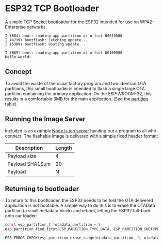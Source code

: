 # ESP32 TCP Bootloader
A simple TCP Socket bootloader for the ESP32 intended for use on WPA2-Enterprise networks.

```
I (804) boot: Loading app partition at offset 00010000 
I (4739) bootflash: Fetching update... 
I (5389) bootflash: Booting update... 

I (809) boot: Loading app partition at offset 00100000
Hello world!
```

## Concept

To avoid the waste of the usual factory program and two identical OTA partitions, this small bootloader is intended to flash a single large OTA partition containing the primary application.  On the ESP-WROOM-32, this results in a comfortable 3MB for the main application.  (See the [partition table](partitions.csv)).

## Running the Image Server

Included is an example [Node.js tcp server](test/tcp-server.js) handing out a program to all who connect.  The flashable image is delivered with a simple fixed header format: 


| Description  | Length |
| ------------- | ------------- |
| Payload size | 4 |
| Payload SHA1Sum | 20 |
| Payload | N |

## Returning to bootloader
To return to this bootloader, the ESP32 needs to be told the OTA delivered application is not bootable.  A simple way to do this is to erase the OTAData partition (a small metadata block) and reboot, letting the ESP32 fall-back onto our loader:

```c
const esp_partition_t *otadata_partition = \
esp_partition_find_first(ESP_PARTITION_TYPE_DATA, ESP_PARTITION_SUBTYPE_DATA_OTA, NULL);

ESP_ERROR_CHECK(esp_partition_erase_range(otadata_partition, 0, otadata_partition->size));
```
